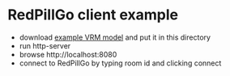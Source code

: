 # RedPillGo client example

- download [example VRM model](https://github.com/pixiv/three-vrm/blob/dev/packages/three-vrm/examples/models/VRM1_Constraint_Twist_Sample.vrm) and put it in this directory
- run http-server
- browse http://localhost:8080
- connect to RedPillGo by typing room id and clicking connect
